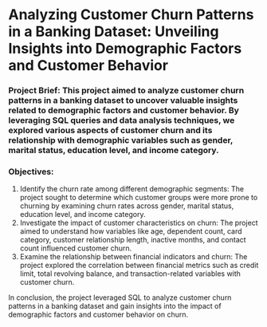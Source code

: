 # Analyzing Customer Churn Patterns in a Banking Dataset: Unveiling Insights into Demographic Factors and Customer Behavior

### Project Brief: This project aimed to analyze customer churn patterns in a banking dataset to uncover valuable insights related to demographic factors and customer behavior. By leveraging SQL queries and data analysis techniques, we explored various aspects of customer churn and its relationship with demographic variables such as gender, marital status, education level, and income category.

### Objectives: 
1. Identify the churn rate among different demographic segments: The project sought to determine which customer groups were more prone to churning by examining churn rates across gender, marital status, education level, and income category.
2. Investigate the impact of customer characteristics on churn: The project aimed to understand how variables like age, dependent count, card category, customer relationship length, inactive months, and contact count influenced customer churn.
3. Examine the relationship between financial indicators and churn: The project explored the correlation between financial metrics such as credit limit, total revolving balance, and transaction-related variables with customer churn.

In conclusion, the project leveraged SQL to analyze customer churn patterns in a banking dataset and gain insights into the impact of demographic factors and customer behavior on churn.
